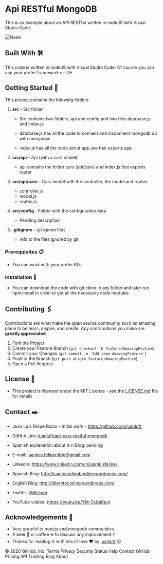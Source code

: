 <!-- Api RESTful MongoDB  -->

# Api RESTful MongoDB

This is an example about an API RESTful written in nodeJS with Visual Studio Code.

![Node](https://juanlucodingbinding.files.wordpress.com/2020/05/nodejs.png)

## Built With 🛠️

This code is written in nodeJS with Visual Studio Code.
Of course you can use your prefer framework or IDE.


<!-- GETTING STARTED -->

## Getting Started 🚀

This project contains the folowing folders:

1. **src** - Src folder

   - Src contains two folders; api and config and two files database.js and index.js

   - database.js has all the code to connect and disconnect mongodb db with mongoose

   - index.js has all the code about app.use that exports app

2. **src/api** - Api (with a cars model)

   - api contains the folder cars (api/cars) and index.js that exports router

3. **src/api/cars** - Cars model with the controller, the model and routes

   - controller.js
   - model.js
   - routes.js 

4. **src/config** - Folder with the configuration data

   - Pending description

5. **.gitignore** – git ignore files

   - refs to the files ignored by git

### Prerequisites 📋

- You can work with your prefer IDE.

### Installation 🔧

- You can download the code with git clone in any folder and later run npm install in order to get all the necessary node modules. 

<!-- CONTRIBUTING -->

## Contributing 🖇️

Contributions are what make the open source community such an amazing place to be learn, inspire, and create. Any contributions you make are **greatly appreciated**.

1. Fork the Project
2. Create your Feature Branch (`git checkout -b feature/AmazingFeature`)
3. Commit your Changes (`git commit -m 'Add some AmazingFeature'`)
4. Push to the Branch (`git push origin feature/AmazingFeature`)
5. Open a Pull Request

<!-- LICENSE -->

## License 📄

- This project is licensed under the MIT License - see the [LICENSE.md](https://github.com/juanlufr/api-cars-restful-mongodb/blob/master/LICENSE.md) file for details

<!-- CONTACT -->

## Contact ✒️

- Juan Luis Felipe Rubio - Initial work - https://github.com/juanlufr

- GitHub Link: [juanlufr/api-cars-restful-mongodb](https://github.com/juanlufr/api-cars-restful-mongodb)

- Spanish explanation about it in Blog: pending

- E-mail: juanluis.feliperubio@gmail.com

- Linkedin: https://www.linkedin.com/in/juanluisfelipe/

- Spanish Blog: http://juanlucodingbinding.wordpress.com/

- English Blog: http://jlborntocoding.wordpress.com/

- Twitter: [@jlfeliper](https://twitter.com/jlfeliper)

- YouTube videos: (https://youtu.be/YM-OiJpj0po)

<!-- ACKNOWLEDGEMENTS -->

## Acknowledgements 🎁

- Very grateful to nodejs and mongodb communities
- A beer 🍺 or coffee ☕ to discuss any improvement ?
- Thanks for reading 🤓 with lots of love ❤️ by [juanlufr](https://github.com/juanlufr) 😉

© 2020 GitHub, Inc.
Terms
Privacy
Security
Status
Help
Contact GitHub
Pricing
API
Training
Blog
About
